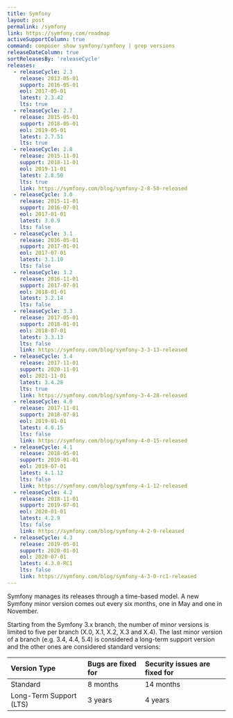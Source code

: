 ```yaml
---
title: Symfony
layout: post
permalink: /symfony
link: https://symfony.com/roadmap
activeSupportColumn: true
command: composer show symfony/symfony | grep versions
releaseDateColumn: true
sortReleasesBy: 'releaseCycle'
releases:
  - releaseCycle: 2.3
    release: 2013-05-01
    support: 2016-05-01
    eol: 2017-05-01
    latest: 2.3.42
    lts: true
  - releaseCycle: 2.7
    release: 2015-05-01
    support: 2018-05-01
    eol: 2019-05-01
    latest: 2.7.51
    lts: true
  - releaseCycle: 2.8
    release: 2015-11-01
    support: 2018-11-01
    eol: 2019-11-01
    latest: 2.8.50
    lts: true
    link: https://symfony.com/blog/symfony-2-8-50-released
  - releaseCycle: 3.0
    release: 2015-11-01
    support: 2016-07-01
    eol: 2017-01-01
    latest: 3.0.9
    lts: false
  - releaseCycle: 3.1
    release: 2016-05-01
    support: 2017-01-01
    eol: 2017-07-01
    latest: 3.1.10
    lts: false
  - releaseCycle: 3.2
    release: 2016-11-01
    support: 2017-07-01
    eol: 2018-01-01
    latest: 3.2.14
    lts: false
  - releaseCycle: 3.3
    release: 2017-05-01
    support: 2018-01-01
    eol: 2018-07-01
    latest: 3.3.13
    lts: false
    link: https://symfony.com/blog/symfony-3-3-13-released
  - releaseCycle: 3.4
    release: 2017-11-01
    support: 2020-11-01
    eol: 2021-11-01
    latest: 3.4.28
    lts: true
    link: https://symfony.com/blog/symfony-3-4-28-released
  - releaseCycle: 4.0
    release: 2017-11-01
    support: 2018-07-01
    eol: 2019-01-01
    latest: 4.0.15
    lts: false
    link: https://symfony.com/blog/symfony-4-0-15-released
  - releaseCycle: 4.1
    release: 2018-05-01
    support: 2019-01-01
    eol: 2019-07-01
    latest: 4.1.12
    lts: false
    link: https://symfony.com/blog/symfony-4-1-12-released
  - releaseCycle: 4.2
    release: 2018-11-01
    support: 2019-07-01
    eol: 2020-01-01
    latest: 4.2.9
    lts: false
    link: https://symfony.com/blog/symfony-4-2-9-released
  - releaseCycle: 4.3
    release: 2019-05-01
    support: 2020-01-01
    eol: 2020-07-01
    latest: 4.3.0-RC1
    lts: false
    link: https://symfony.com/blog/symfony-4-3-0-rc1-released
---
```


Symfony manages its releases through a time-based model. A new Symfony minor version comes out every six months, one in May and one in November.

Starting from the Symfony 3.x branch, the number of minor versions is limited to five per branch (X.0, X.1, X.2, X.3 and X.4). The last minor version of a branch (e.g. 3.4, 4.4, 5.4) is considered a long-term support version and the other ones are considered standard versions:

| Version Type            | Bugs are fixed for | Security issues are fixed for |
| :---------------------- | :----------------- | :---------------------------- |
| Standard                | 8 months           | 14 months                     |
| Long-Term Support (LTS) | 3 years            | 4 years                       |

